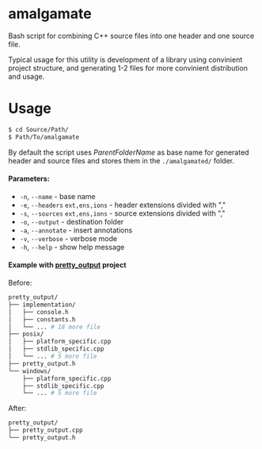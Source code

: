 # amalgamate

Bash script for combining C++ source files into one header and one source file.

Typical usage for this utility is development of a library using convinient project structure, and generating 1-2 files for more convinient distribution and usage.



# Usage

```bash
$ cd Source/Path/
$ Path/To/amalgamate
```

By default the script uses *ParentFolderName* as base name for generated header and source files and stores them in the `./amalgamated/` folder.


#### Parameters:

* `-n`, `--name` - base name
* `-e`, `--headers` `ext,ens,ions` - header extensions divided with ","
* `-s`, `--sources` `ext,ens,ions` - source extensions divided with ","
* `-o`, `--output` - destination folder
* `-a`, `--annotate` - insert annotations
* `-v`, `--verbose` - verbose mode
* `-h`, `--help` - show help message


#### Example with [pretty_output](https://github.com/shrpnsld/pretty_output) project

Before:

```bash
pretty_output/
├── implementation/
│   ├── console.h
│   ├── constants.h
│   └── ... # 18 more file
├── posix/
│   ├── platform_specific.cpp
│   ├── stdlib_specific.cpp
│   └── ... # 5 more file
├── pretty_output.h
└── windows/
    ├── platform_specific.cpp
    ├── stdlib_specific.cpp
    └── ... # 5 more file
```


After:

```bash
pretty_output/
├── pretty_output.cpp
└── pretty_output.h
```
